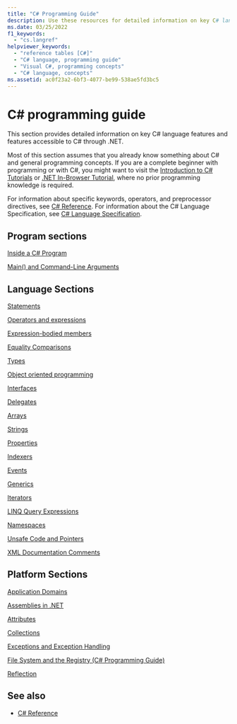 ```yaml
---
title: "C# Programming Guide"
description: Use these resources for detailed information on key C# language features and features accessible to C# through .NET.
ms.date: 03/25/2022
f1_keywords: 
  - "cs.langref"
helpviewer_keywords: 
  - "reference tables [C#]"
  - "C# language, programming guide"
  - "Visual C#, programming concepts"
  - "C# language, concepts"
ms.assetid: ac0f23a2-6bf3-4077-be99-538ae5fd3bc5
---
```

# C# programming guide

This section provides detailed information on key C# language features and features accessible to C# through .NET.  
  
 Most of this section assumes that you already know something about C# and general programming concepts. If you are a complete beginner with programming or with C#, you might want to visit the [Introduction to C# Tutorials](../tour-of-csharp/tutorials/index.md) or [.NET In-Browser Tutorial](https://dotnet.microsoft.com/learn/dotnet/in-browser-tutorial/1), where no prior programming knowledge is required.  
  
 For information about specific keywords, operators, and preprocessor directives, see [C# Reference](../language-reference/index.md). For information about the C# Language Specification, see [C# Language Specification](~/_csharpstandard/standard/README.md).  
  
## Program sections

[Inside a C# Program](../fundamentals/program-structure/index.md)  
  
[Main() and Command-Line Arguments](../fundamentals/program-structure/main-command-line.md)  

## Language Sections

 [Statements](statements-expressions-operators/statements.md)

 [Operators and expressions](../language-reference/operators/index.md)

 [Expression-bodied members](statements-expressions-operators/expression-bodied-members.md)

 [Equality Comparisons](statements-expressions-operators/equality-comparisons.md)

 [Types](../fundamentals/types/index.md)  

 [Object oriented programming](../fundamentals/object-oriented/index.md)  
  
 [Interfaces](../fundamentals/types/interfaces.md)  

 [Delegates](./delegates/index.md)  

 [Arrays](./arrays/index.md)  
  
 [Strings](./strings/index.md)  
  
 [Properties](./classes-and-structs/properties.md)  
  
 [Indexers](./indexers/index.md)  
  
 [Events](./events/index.md)  
  
 [Generics](../fundamentals/types/generics.md)  
  
 [Iterators](./concepts/iterators.md)
  
 [LINQ Query Expressions](../linq/index.md)  
  
 [Namespaces](../fundamentals/types/namespaces.md)  
  
 [Unsafe Code and Pointers](../language-reference/unsafe-code.md)  
  
 [XML Documentation Comments](../language-reference/xmldoc/index.md)  
  
## Platform Sections

 [Application Domains](../../framework/app-domains/application-domains.md)  
  
 [Assemblies in .NET](../../standard/assembly/index.md)  
  
 [Attributes](/dotnet/csharp/advanced-topics/reflections-and-attributes)  
  
 [Collections](./concepts/collections.md)  
  
 [Exceptions and Exception Handling](../fundamentals/exceptions/index.md)  
  
 [File System and the Registry (C# Programming Guide)](./file-system/index.md)  
  
 [Reflection](/dotnet/csharp/advanced-topics/reflection-and-attributes/)  
  
## See also

- [C# Reference](../language-reference/index.md)
